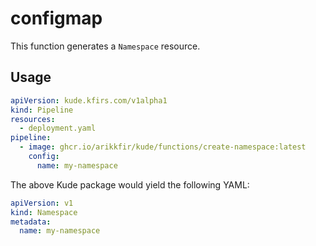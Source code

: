 # configmap

This function generates a `Namespace` resource.

## Usage

```yaml
apiVersion: kude.kfirs.com/v1alpha1
kind: Pipeline
resources:
  - deployment.yaml
pipeline:
  - image: ghcr.io/arikkfir/kude/functions/create-namespace:latest
    config:
      name: my-namespace
```

The above Kude package would yield the following YAML:

```yaml
apiVersion: v1
kind: Namespace
metadata:
  name: my-namespace
```
